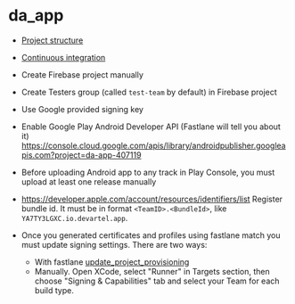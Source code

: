 # da_app

- [Project structure](docs/project_structure.md)
- [Continuous integration](docs/ci.md)


- Create Firebase project manually
- Create Testers group (called `test-team` by default) in Firebase project
- Use Google provided signing key
- Enable Google Play Android Developer API (Fastlane will tell you about it) https://console.cloud.google.com/apis/library/androidpublisher.googleapis.com?project=da-app-407119
- Before uploading Android app to any track in Play Console, you must upload at least one release manually
- https://developer.apple.com/account/resources/identifiers/list Register bundle id. It must be in format `<TeamID>.<BundleId>`, like `YA7TY3LGXC.io.devartel.app`.
- Once you generated certificates and profiles using fastlane match you must update signing settings. There are two ways:
  - With fastlane [update_project_provisioning](https://docs.fastlane.tools/actions/update_project_provisioning/)
  - Manually. Open XCode, select "Runner" in Targets section, then choose "Signing & Capabilities" tab and select your Team for each build type.